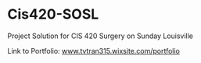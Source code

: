 # Cis420-SOSL
Project Solution for CIS 420 Surgery on Sunday Louisville

Link to Portfolio: www.tvtran315.wixsite.com/portfolio
